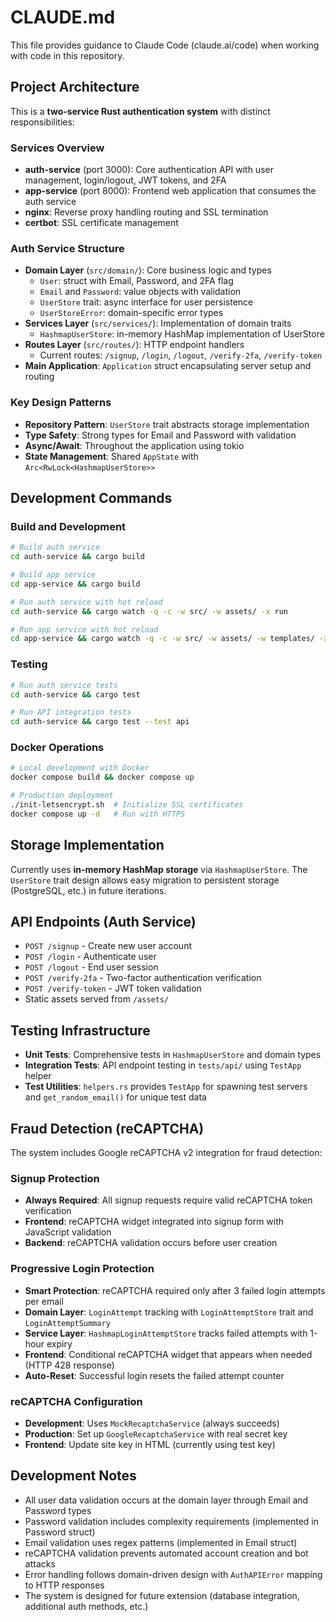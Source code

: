# CLAUDE.md

This file provides guidance to Claude Code (claude.ai/code) when working with code in this repository.

## Project Architecture

This is a **two-service Rust authentication system** with distinct responsibilities:

### Services Overview
- **auth-service** (port 3000): Core authentication API with user management, login/logout, JWT tokens, and 2FA
- **app-service** (port 8000): Frontend web application that consumes the auth service
- **nginx**: Reverse proxy handling routing and SSL termination
- **certbot**: SSL certificate management

### Auth Service Structure
- **Domain Layer** (`src/domain/`): Core business logic and types
  - `User`: struct with Email, Password, and 2FA flag
  - `Email` and `Password`: value objects with validation
  - `UserStore` trait: async interface for user persistence
  - `UserStoreError`: domain-specific error types
- **Services Layer** (`src/services/`): Implementation of domain traits
  - `HashmapUserStore`: in-memory HashMap implementation of UserStore
- **Routes Layer** (`src/routes/`): HTTP endpoint handlers
  - Current routes: `/signup`, `/login`, `/logout`, `/verify-2fa`, `/verify-token`
- **Main Application**: `Application` struct encapsulating server setup and routing

### Key Design Patterns
- **Repository Pattern**: `UserStore` trait abstracts storage implementation
- **Type Safety**: Strong types for Email and Password with validation
- **Async/Await**: Throughout the application using tokio
- **State Management**: Shared `AppState` with `Arc<RwLock<HashmapUserStore>>`

## Development Commands

### Build and Development
```bash
# Build auth service
cd auth-service && cargo build

# Build app service  
cd app-service && cargo build

# Run auth service with hot reload
cd auth-service && cargo watch -q -c -w src/ -w assets/ -x run

# Run app service with hot reload
cd app-service && cargo watch -q -c -w src/ -w assets/ -w templates/ -x run
```

### Testing
```bash
# Run auth service tests
cd auth-service && cargo test

# Run API integration tests
cd auth-service && cargo test --test api
```

### Docker Operations
```bash
# Local development with Docker
docker compose build && docker compose up

# Production deployment
./init-letsencrypt.sh  # Initialize SSL certificates
docker compose up -d   # Run with HTTPS
```

## Storage Implementation

Currently uses **in-memory HashMap storage** via `HashmapUserStore`. The `UserStore` trait design allows easy migration to persistent storage (PostgreSQL, etc.) in future iterations.

## API Endpoints (Auth Service)

- `POST /signup` - Create new user account
- `POST /login` - Authenticate user
- `POST /logout` - End user session  
- `POST /verify-2fa` - Two-factor authentication verification
- `POST /verify-token` - JWT token validation
- Static assets served from `/assets/`

## Testing Infrastructure

- **Unit Tests**: Comprehensive tests in `HashmapUserStore` and domain types
- **Integration Tests**: API endpoint testing in `tests/api/` using `TestApp` helper
- **Test Utilities**: `helpers.rs` provides `TestApp` for spawning test servers and `get_random_email()` for unique test data

## Fraud Detection (reCAPTCHA)

The system includes Google reCAPTCHA v2 integration for fraud detection:

### Signup Protection
- **Always Required**: All signup requests require valid reCAPTCHA token verification
- **Frontend**: reCAPTCHA widget integrated into signup form with JavaScript validation
- **Backend**: reCAPTCHA validation occurs before user creation

### Progressive Login Protection
- **Smart Protection**: reCAPTCHA required only after 3 failed login attempts per email
- **Domain Layer**: `LoginAttempt` tracking with `LoginAttemptStore` trait and `LoginAttemptSummary` 
- **Service Layer**: `HashmapLoginAttemptStore` tracks failed attempts with 1-hour expiry
- **Frontend**: Conditional reCAPTCHA widget that appears when needed (HTTP 428 response)
- **Auto-Reset**: Successful login resets the failed attempt counter

### reCAPTCHA Configuration
- **Development**: Uses `MockRecaptchaService` (always succeeds)
- **Production**: Set up `GoogleRecaptchaService` with real secret key
- **Frontend**: Update site key in HTML (currently using test key)

## Development Notes

- All user data validation occurs at the domain layer through Email and Password types
- Password validation includes complexity requirements (implemented in Password struct)
- Email validation uses regex patterns (implemented in Email struct)  
- reCAPTCHA validation prevents automated account creation and bot attacks
- Error handling follows domain-driven design with `AuthAPIError` mapping to HTTP responses
- The system is designed for future extension (database integration, additional auth methods, etc.)